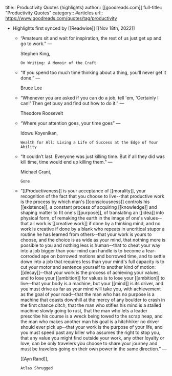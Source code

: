 title:: Productivity Quotes (highlights)
author:: [[goodreads.com]]
full-title:: "Productivity Quotes"
category:: #articles
url:: https://www.goodreads.com/quotes/tag/productivity

- Highlights first synced by [[Readwise]] [[Nov 18th, 2022]]
	- “Amateurs sit and wait for inspiration, the rest of us just get up and go to work.”
	    ―
	  
	    Stephen King,
	  
	    
	      On Writing: A Memoir of the Craft
	- “If you spend too much time thinking about a thing, you'll never get it done.”
	    ―
	  
	    Bruce Lee
	- “Whenever you are asked if you can do a job, tell 'em, 'Certainly I can!' Then get busy and find out how to do it.”
	    ―
	  
	    Theodore Roosevelt
	- “Where your attention goes, your time goes”
	    ―
	  
	    Idowu Koyenikan,
	  
	    
	      Wealth for All: Living a Life of Success at the Edge of Your Ability
	- “It couldn’t last. Everyone was just killing time. But if all they did was kill time, time would end up killing them.”
	    ―
	  
	    Michael  Grant,
	  
	    
	      Gone
	- “[[Productiveness]] is your acceptance of [[morality]], your recognition of the fact that you choose to live--that productive work is the process by which man's [[consciousness]] controls his [[existence]], a constant process of acquiring [[knowledge]] and shaping matter to fit one's [[purpose]], of translating an [[idea]] into physical form, of remaking the earth in the image of one's values--that all work is [[creative work]] if done by a thinking mind, and no work is creative if done by a blank who repeats in uncritical stupor a routine he has learned from others--that your work is yours to choose, and the choice is as wide as your mind, that nothing more is possible to you and nothing less is human--that to cheat your way into a job bigger than your mind can handle is to become a fear-corroded ape on borrowed motions and borrowed time, and to settle down into a job that requires less than your mind's full capacity is to cut your motor and sentence yourself to another kind of motion: [[decay]]--that your work is the process of achieving your values, and to lose your [[ambition]] for values is to lose your [[ambition]] to live--that your body is a machine, but your [[mind]] is its driver, and you must drive as far as your mind will take you, with achievement as the goal of your road--that the man who has no purpose is a machine that coasts downhill at the mercy of any boulder to crash in the first chance ditch, that the man who stifles his mind is a stalled machine slowly going to rust, that the man who lets a leader prescribe his course is a wreck being towed to the scrap heap, and the man who makes another man his goal is a hitchhiker no driver should ever pick up--that your work is the purpose of your life, and you must speed past any killer who assumes the right to stop you, that any value you might find outside your work, any other loyalty or love, can be only travelers you choose to share your journey and must be travelers going on their own power in the same direction.”
	    ―
	  
	    [[Ayn Rand]],
	  
	    
	      Atlas Shrugged